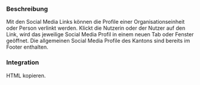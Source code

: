 ### Beschreibung
Mit den Social Media Links können die Profile einer Organisationseinheit oder Person verlinkt werden. Klickt die Nutzerin oder der Nutzer auf den Link, wird das jeweilige Social Media Profil in einem neuen Tab oder Fenster geöffnet. Die allgemeinen Social Media Profile des Kantons sind bereits im Footer enthalten.


### Integration

HTML kopieren.
